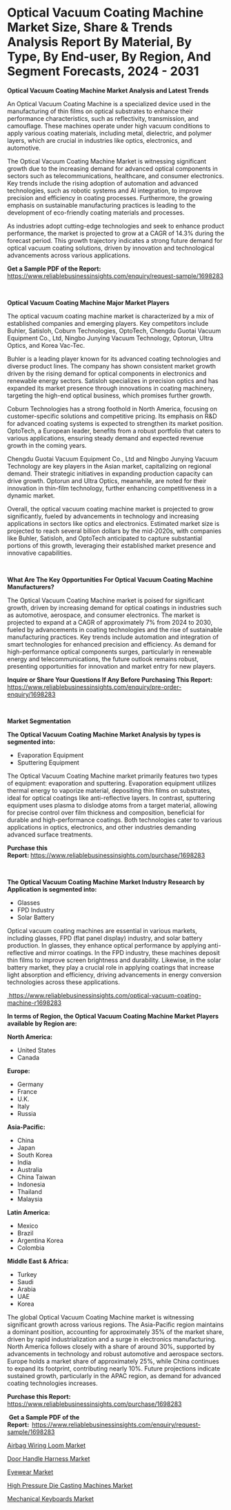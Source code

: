 <p><h1>Optical Vacuum Coating Machine Market Size, Share & Trends Analysis Report By Material, By Type, By End-user, By Region, And Segment Forecasts, 2024 - 2031</h1></p><p><strong>Optical Vacuum Coating Machine Market Analysis and Latest Trends</strong></p>
<p><p>An Optical Vacuum Coating Machine is a specialized device used in the manufacturing of thin films on optical substrates to enhance their performance characteristics, such as reflectivity, transmission, and camouflage. These machines operate under high vacuum conditions to apply various coating materials, including metal, dielectric, and polymer layers, which are crucial in industries like optics, electronics, and automotive.</p><p>The Optical Vacuum Coating Machine Market is witnessing significant growth due to the increasing demand for advanced optical components in sectors such as telecommunications, healthcare, and consumer electronics. Key trends include the rising adoption of automation and advanced technologies, such as robotic systems and AI integration, to improve precision and efficiency in coating processes. Furthermore, the growing emphasis on sustainable manufacturing practices is leading to the development of eco-friendly coating materials and processes.</p><p>As industries adopt cutting-edge technologies and seek to enhance product performance, the market is projected to grow at a CAGR of 14.3% during the forecast period. This growth trajectory indicates a strong future demand for optical vacuum coating solutions, driven by innovation and technological advancements across various applications.</p></p>
<p><strong>Get a Sample PDF of the Report:&nbsp;</strong> <a href="https://www.reliablebusinessinsights.com/enquiry/request-sample/1698283?utm_campaign=113&utm_medium=2&utm_source=Github&utm_content=ia&utm_term=04102024&utm_id=optical-vacuum-coating-machine">https://www.reliablebusinessinsights.com/enquiry/request-sample/1698283</a></p>
<p>&nbsp;</p>
<p><strong>Optical Vacuum Coating Machine Major Market Players</strong></p>
<p><p>The optical vacuum coating machine market is characterized by a mix of established companies and emerging players. Key competitors include Buhler, Satisloh, Coburn Technologies, OptoTech, Chengdu Guotai Vacuum Equipment Co., Ltd, Ningbo Junying Vacuum Technology, Optorun, Ultra Optics, and Korea Vac-Tec. </p><p>Buhler is a leading player known for its advanced coating technologies and diverse product lines. The company has shown consistent market growth driven by the rising demand for optical components in electronics and renewable energy sectors. Satisloh specializes in precision optics and has expanded its market presence through innovations in coating machinery, targeting the high-end optical business, which promises further growth.</p><p>Coburn Technologies has a strong foothold in North America, focusing on customer-specific solutions and competitive pricing. Its emphasis on R&D for advanced coating systems is expected to strengthen its market position. OptoTech, a European leader, benefits from a robust portfolio that caters to various applications, ensuring steady demand and expected revenue growth in the coming years.</p><p>Chengdu Guotai Vacuum Equipment Co., Ltd and Ningbo Junying Vacuum Technology are key players in the Asian market, capitalizing on regional demand. Their strategic initiatives in expanding production capacity can drive growth. Optorun and Ultra Optics, meanwhile, are noted for their innovation in thin-film technology, further enhancing competitiveness in a dynamic market.</p><p>Overall, the optical vacuum coating machine market is projected to grow significantly, fueled by advancements in technology and increasing applications in sectors like optics and electronics. Estimated market size is projected to reach several billion dollars by the mid-2020s, with companies like Buhler, Satisloh, and OptoTech anticipated to capture substantial portions of this growth, leveraging their established market presence and innovative capabilities.</p></p>
<p>&nbsp;</p>
<p><strong>What Are The Key Opportunities For Optical Vacuum Coating Machine Manufacturers?</strong></p>
<p><p>The Optical Vacuum Coating Machine market is poised for significant growth, driven by increasing demand for optical coatings in industries such as automotive, aerospace, and consumer electronics. The market is projected to expand at a CAGR of approximately 7% from 2024 to 2030, fueled by advancements in coating technologies and the rise of sustainable manufacturing practices. Key trends include automation and integration of smart technologies for enhanced precision and efficiency. As demand for high-performance optical components surges, particularly in renewable energy and telecommunications, the future outlook remains robust, presenting opportunities for innovation and market entry for new players.</p></p>
<p><strong>Inquire or Share Your Questions If Any Before Purchasing This Report:</strong> <a href="https://www.reliablebusinessinsights.com/enquiry/pre-order-enquiry/1698283?utm_campaign=113&utm_medium=2&utm_source=Github&utm_content=ia&utm_term=04102024&utm_id=optical-vacuum-coating-machine">https://www.reliablebusinessinsights.com/enquiry/pre-order-enquiry/1698283</a></p>
<p>&nbsp;</p>
<p><strong>Market Segmentation</strong></p>
<p><strong>The Optical Vacuum Coating Machine Market Analysis by types is segmented into:</strong></p>
<p><ul><li>Evaporation Equipment</li><li>Sputtering Equipment</li></ul></p>
<p><p>The Optical Vacuum Coating Machine market primarily features two types of equipment: evaporation and sputtering. Evaporation equipment utilizes thermal energy to vaporize material, depositing thin films on substrates, ideal for optical coatings like anti-reflective layers. In contrast, sputtering equipment uses plasma to dislodge atoms from a target material, allowing for precise control over film thickness and composition, beneficial for durable and high-performance coatings. Both technologies cater to various applications in optics, electronics, and other industries demanding advanced surface treatments.</p></p>
<p><strong>Purchase this Report:&nbsp;</strong><a href="https://www.reliablebusinessinsights.com/purchase/1698283?utm_campaign=113&utm_medium=2&utm_source=Github&utm_content=ia&utm_term=04102024&utm_id=optical-vacuum-coating-machine">https://www.reliablebusinessinsights.com/purchase/1698283</a></p>
<p>&nbsp;</p>
<p><strong>The Optical Vacuum Coating Machine Market Industry Research by Application is segmented into:</strong></p>
<p><ul><li>Glasses</li><li>FPD Industry</li><li>Solar Battery</li></ul></p>
<p><p>Optical vacuum coating machines are essential in various markets, including glasses, FPD (flat panel display) industry, and solar battery production. In glasses, they enhance optical performance by applying anti-reflective and mirror coatings. In the FPD industry, these machines deposit thin films to improve screen brightness and durability. Likewise, in the solar battery market, they play a crucial role in applying coatings that increase light absorption and efficiency, driving advancements in energy conversion technologies across these applications.</p></p>
<p><a href="https://www.reliablebusinessinsights.com/optical-vacuum-coating-machine-r1698283?utm_campaign=113&utm_medium=2&utm_source=Github&utm_content=ia&utm_term=04102024&utm_id=optical-vacuum-coating-machine">&nbsp;https://www.reliablebusinessinsights.com/optical-vacuum-coating-machine-r1698283</a></p>
<p><strong>In terms of Region, the Optical Vacuum Coating Machine Market Players available by Region are:</strong></p>
<p>
    <p> <strong> North America: </strong>
        <ul>
            <li>United States</li>
            <li>Canada</li>
        </ul>
        </p> 
    <p> <strong> Europe: </strong>
        <ul>
            <li>Germany</li>
            <li>France</li>
            <li>U.K.</li>
            <li>Italy</li>
            <li>Russia</li>
        </ul>
        </p> 
    <p> <strong> Asia-Pacific: </strong>
        <ul>
            <li>China</li>
            <li>Japan</li>
            <li>South Korea</li>
            <li>India</li>
            <li>Australia</li>
            <li>China Taiwan</li>
            <li>Indonesia</li>
            <li>Thailand</li>
            <li>Malaysia</li>
        </ul>
        </p> 
    <p> <strong> Latin America: </strong>
        <ul>
            <li>Mexico</li>
            <li>Brazil</li>
            <li>Argentina Korea</li>
            <li>Colombia</li>
        </ul>
        </p> 
    <p> <strong> Middle East & Africa: </strong>
        <ul>
            <li>Turkey</li>
            <li>Saudi</li>
            <li>Arabia</li>
            <li>UAE</li>
            <li>Korea</li>
        </ul>
    </p>
    </p>
<p><p>The global Optical Vacuum Coating Machine market is witnessing significant growth across various regions. The Asia-Pacific region maintains a dominant position, accounting for approximately 35% of the market share, driven by rapid industrialization and a surge in electronics manufacturing. North America follows closely with a share of around 30%, supported by advancements in technology and robust automotive and aerospace sectors. Europe holds a market share of approximately 25%, while China continues to expand its footprint, contributing nearly 10%. Future projections indicate sustained growth, particularly in the APAC region, as demand for advanced coating technologies increases.</p></p>
<p><strong>Purchase this Report: </strong><a href="https://www.reliablebusinessinsights.com/purchase/1698283?utm_campaign=113&utm_medium=2&utm_source=Github&utm_content=ia&utm_term=04102024&utm_id=optical-vacuum-coating-machine">https://www.reliablebusinessinsights.com/purchase/1698283</a></p>
<p>&nbsp;<strong>Get a Sample PDF of the Report:&nbsp;&nbsp;</strong><a href="https://www.reliablebusinessinsights.com/enquiry/request-sample/1698283?utm_campaign=113&utm_medium=2&utm_source=Github&utm_content=ia&utm_term=04102024&utm_id=optical-vacuum-coating-machine">https://www.reliablebusinessinsights.com/enquiry/request-sample/1698283</a></p>
<p><strong></strong></p>
<p><p><a href="https://issuu.com/reportprime-2/docs/airbag-wiring-loom-market-size-2030_6eba5eaa2152b1?utm_campaign=113&utm_medium=2&utm_source=Github&utm_content=ia&utm_term=04102024&utm_id=optical-vacuum-coating-machine">Airbag Wiring Loom Market</a></p><p><a href="https://issuu.com/reportprime-2/docs/door-handle-harness-market-size-203_35566250d23ce8?utm_campaign=113&utm_medium=2&utm_source=Github&utm_content=ia&utm_term=04102024&utm_id=optical-vacuum-coating-machine">Door Handle Harness Market</a></p><p><a href="https://www.linkedin.com/pulse/regional-adaptations-global-eyewear-market-trends-overview-uze8c?utm_campaign=113&utm_medium=2&utm_source=Github&utm_content=ia&utm_term=04102024&utm_id=optical-vacuum-coating-machine">Eyewear Market</a></p><p><a href="https://github.com/NathanColeman327/Market-Research-Report-List-1/blob/main/high-pressure-die-casting-machines-market.md?utm_campaign=113&utm_medium=2&utm_source=Github&utm_content=ia&utm_term=04102024&utm_id=optical-vacuum-coating-machine">High Pressure Die Casting Machines Market</a></p><p><a href="https://www.linkedin.com/pulse/opportunities-challenges-mechanical-keyboards-market-strategic-vwnic?utm_campaign=113&utm_medium=2&utm_source=Github&utm_content=ia&utm_term=04102024&utm_id=optical-vacuum-coating-machine">Mechanical Keyboards Market</a></p></p>